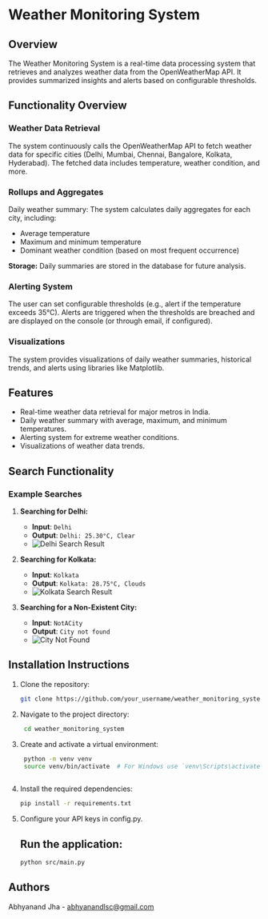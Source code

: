 # Weather Monitoring System

## Overview
The Weather Monitoring System is a real-time data processing system that retrieves and analyzes weather data from the OpenWeatherMap API. It provides summarized insights and alerts based on configurable thresholds.

## Functionality Overview

### Weather Data Retrieval
The system continuously calls the OpenWeatherMap API to fetch weather data for specific cities (Delhi, Mumbai, Chennai, Bangalore, Kolkata, Hyderabad). The fetched data includes temperature, weather condition, and more.

### Rollups and Aggregates
Daily weather summary: The system calculates daily aggregates for each city, including:
- Average temperature
- Maximum and minimum temperature
- Dominant weather condition (based on most frequent occurrence)

**Storage:** Daily summaries are stored in the database for future analysis.

### Alerting System
The user can set configurable thresholds (e.g., alert if the temperature exceeds 35°C). Alerts are triggered when the thresholds are breached and are displayed on the console (or through email, if configured).

### Visualizations
The system provides visualizations of daily weather summaries, historical trends, and alerts using libraries like Matplotlib.

## Features
- Real-time weather data retrieval for major metros in India.
- Daily weather summary with average, maximum, and minimum temperatures.
- Alerting system for extreme weather conditions.
- Visualizations of weather data trends.

## Search Functionality

### Example Searches

1. **Searching for Delhi:**
   - **Input**: `Delhi`
   - **Output**: `Delhi: 25.30°C, Clear`
   - ![Delhi Search Result](images/Search%20City%20Delhi.png)  <!-- Correctly formatted for spaces in file name -->

2. **Searching for Kolkata:**
   - **Input**: `Kolkata`
   - **Output**: `Kolkata: 28.75°C, Clouds`
   - ![Kolkata Search Result](images/Search%20Valid%20City%20Kolkata.png)  <!-- Correctly formatted for spaces in file name -->

3. **Searching for a Non-Existent City:**
   - **Input**: `NotACity`
   - **Output**: `City not found`
   - ![City Not Found](images/Search%20Wrong%20City.png)  <!-- Correctly formatted for spaces in file name -->


## Installation Instructions
1. Clone the repository:
   ```bash
   git clone https://github.com/your_username/weather_monitoring_system.git

2. Navigate to the project directory:

   ```bash
    cd weather_monitoring_system

3. Create and activate a virtual environment:

   ```bash
    python -m venv venv
    source venv/bin/activate  # For Windows use `venv\Scripts\activate`
    
4. Install the required dependencies:

    ```bash
    pip install -r requirements.txt
    
5. Configure your API keys in config.py.
   
   ## Run the application:

    ```bash
    python src/main.py

## Authors
Abhyanand Jha - abhyanandlsc@gmail.com
